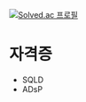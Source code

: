 [![Solved.ac
프로필](http://mazassumnida.wtf/api/generate_badge?boj=kotelsc)](https://solved.ac/kotelsc)
# 자격증
- SQLD
- ADsP 
<!--
**Seungchuulee/Seungchuulee** is a ✨ _special_ ✨ repository because its `README.md` (this file) appears on your GitHub profile.

Here are some ideas to get you started:

- 🔭 I’m currently working on ...
- 🌱 I’m currently learning ...
- 👯 I’m looking to collaborate on ...
- 🤔 I’m looking for help with ...
- 💬 Ask me about ...
- 📫 How to reach me: ...
- 😄 Pronouns: ...
- ⚡ Fun fact: ...
-->
